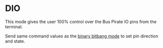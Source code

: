 DIO
===

This mode gives the user 100% control over the Bus Pirate IO pins from the terminal.

Send same command values as the [binary bitbang mode](bitbang.md) to set pin direction and state.
